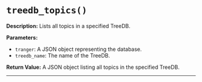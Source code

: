 # `treedb_topics()`

**Description:**
Lists all topics in a specified TreeDB.

**Parameters:**
- `tranger`: A JSON object representing the database.
- `treedb_name`: The name of the TreeDB.

**Return Value:**
A JSON object listing all topics in the specified TreeDB.

---
